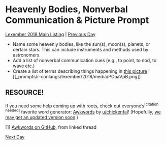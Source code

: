 # Heavenly Bodies, Nonverbal Communication & Picture Prompt
[Lexember 2018 Main Listing](_prompts/r-conlangs/lexember/2018/toc_lex18.md) | [Previous Day](_prompts/r-conlangs/lexember/2018/prompts/w1/02.md)

+ Name some heavenly bodies, like the sun(s), moon(s), planets, or certain stars. This can include instruments and methods used by astronomers.
+ Add a list of nonverbal communication cues (e.g., to point, to nod, to wave etc.)
+ Create a list of terms describing things happening in [this picture](https://imgur.com/POaaVpB) ![[_prompts/r-conlangs/lexember/2018/media/POaaVpB.png]]

## RESOURCE!

If you need some help coming up with roots, check out everyone’s<sup>[citation needed]</sup> favorite word generator: [Awkwords](http://akana.conlang.org/tools/awkwords/) by [u/chickenfal](https://www.reddit.com/u/chickenfal/)! (Hopefully, [we may get an updated version soon](https://redd.it/9jewi0).)

\[1\] [Awkwords on GitHub](https://github.com/nai888/awkwords), from linked thread

[Next Day](_prompts/r-conlangs/lexember/2018/prompts/w1/04.md)